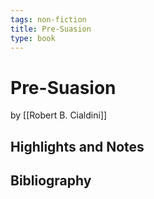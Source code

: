 ```yaml
---
tags: non-fiction
title: Pre-Suasion
type: book
---
```


# Pre-Suasion
by [[Robert B. Cialdini]]

## Highlights and Notes

## Bibliography